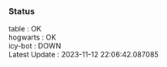 ### Status


table : OK  
hogwarts : OK  
icy-bot : DOWN  
Latest Update : 2023-11-12 22:06:42.087085
